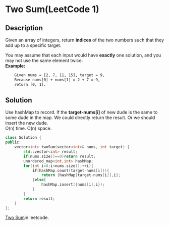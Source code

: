 # Two Sum(LeetCode 1)  
## Description
Given an array of integers, return **indices** of the two numbers such that they add up to a specific target.

You may assume that each input would have **exactly** one solution, and you may not use the same element twice.   
__Example:__  
```txt
    Given nums = [2, 7, 11, 15], target = 9,
    Because nums[0] + nums[1] = 2 + 7 = 9,
    return [0, 1].
```
## Solution
Use hashMap to record. If the **target-nums[i]** of new dude is the same to some dude in the map. We could directly return the result. Or we should insert the new dude.  
O(n) time.
O(n) space.
```cpp
class Solution {
public:
    vector<int> twoSum(vector<int>& nums, int target) {
        std::vector<int> result;
        if(nums.size()==0)return result;
        unordered_map<int,int> hashMap;
        for(int i=0;i<nums.size();++i){
            if(hashMap.count(target-nums[i])){
                return {hashMap[target-nums[i]],i};
            }else{
                hashMap.insert({nums[i],i});
            }
        }
        return result;
    }
};
```
[Two Sum](https://leetcode.com/problems/two-sum/)in leetcode.